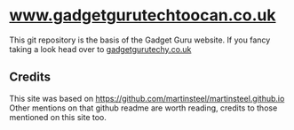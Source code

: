 # www.gadgetgurutechtoocan.co.uk

This git repository is the basis of the Gadget Guru website. If you fancy taking a look head over to [gadgetgurutechy.co.uk](http://www.gadgetgurutechy.co.uk)


## Credits

This site was based on https://github.com/martinsteel/martinsteel.github.io
Other mentions on that github readme are worth reading, credits to those mentioned on this site too.
